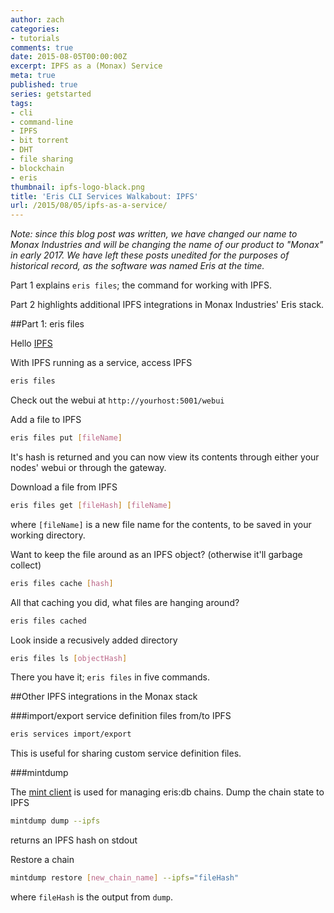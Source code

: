 ```yaml
---
author: zach
categories:
- tutorials
comments: true
date: 2015-08-05T00:00:00Z
excerpt: IPFS as a (Monax) Service
meta: true
published: true
series: getstarted
tags:
- cli
- command-line
- IPFS
- bit torrent
- DHT
- file sharing
- blockchain
- eris
thumbnail: ipfs-logo-black.png
title: 'Eris CLI Services Walkabout: IPFS'
url: /2015/08/05/ipfs-as-a-service/
---
```


<div class="note">
	<em>Note: since this blog post was written, we have changed our name to Monax Industries and will be changing the name of our product to "Monax" in early 2017. We have left these posts unedited for the purposes of historical record, as the software was named Eris at the time.</em>
</div>

Part 1 explains `eris files`; the command for working with IPFS.

Part 2 highlights additional IPFS integrations in Monax Industries' Eris stack.

##Part 1: eris files

Hello [IPFS](https://ipfs.io/)

With IPFS running as a service, access IPFS

```bash
eris files
```

Check out the webui at `http://yourhost:5001/webui`

Add a file to IPFS

```bash
eris files put [fileName]
```

It's hash is returned and you can now view its contents through either your nodes' webui or through the gateway.

Download a file from IPFS

```bash
eris files get [fileHash] [fileName]
```

where `[fileName]` is a new file name for the contents, to be saved in your working directory.

Want to keep the file around as an IPFS object? (otherwise it'll garbage collect)

```bash
eris files cache [hash]
```

All that caching you did, what files are hanging around?

```bash
eris files cached
```

Look inside a recusively added directory

```bash
eris files ls [objectHash]
```

There you have it; `eris files` in five commands.

##Other IPFS integrations in the Monax stack

###import/export service definition files from/to IPFS

```bash
eris services import/export
```

This is useful for sharing custom service definition files.

###mintdump

The [mint client](https://github.com/monax/mint-client) is used for managing eris:db chains.
Dump the chain state to IPFS

```bash
mintdump dump --ipfs
```

returns an IPFS hash on stdout

Restore a chain

```bash
mintdump restore [new_chain_name] --ipfs="fileHash"
```

where `fileHash` is the output from `dump`.


